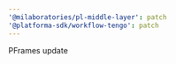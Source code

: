 ```yaml
---
'@milaboratories/pl-middle-layer': patch
'@platforma-sdk/workflow-tengo': patch
---
```


PFrames update
